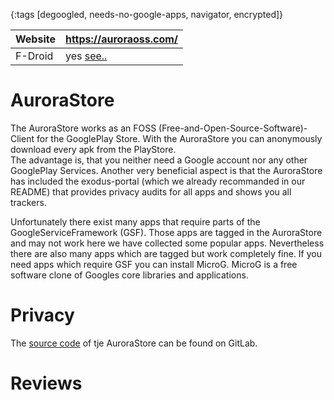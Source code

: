 {:tags [degoogled, needs-no-google-apps, navigator, encrypted]}

| Website | https://auroraoss.com/                          |
|---------|-----------------------------------------------|
| F-Droid | yes [see..](https://f-droid.org/en/packages/com.aurora.store/)


# AuroraStore

The AuroraStore works as an FOSS (Free-and-Open-Source-Software)-Client for the GooglePlay Store. With the AuroraStore you can anonymously download every apk from the PlayStore.  
The advantage is, that you neither need a Google account nor any other GooglePlay Services. Another very beneficial aspect is that the AuroraStore has included the exodus-portal (which we already recommanded in our README) that provides privacy audits for all apps and shows you all trackers.

Unfortunately there exist many apps that require parts of the GoogleServiceFramework (GSF). Those apps are tagged in the AuroraStore and may not work here we have collected some popular apps. Nevertheless there are also many apps which are tagged but work completely fine.
If you need apps which require GSF you can install MicroG. MicroG is a free software clone of Googles core libraries and applications.

# Privacy

The [source code](https://gitlab.com/AuroraOSS/AuroraStore) of tje AuroraStore can be found on GitLab.


# Reviews




